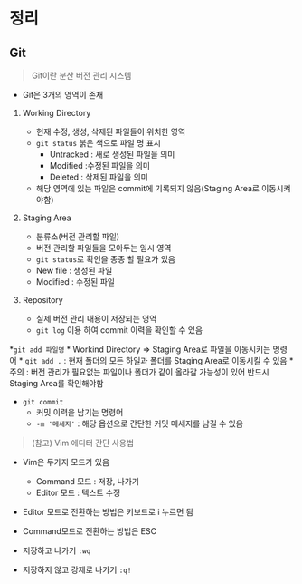 # 정리

## Git
> Git이란
> 분산 버전 관리 시스템

* Git은 3개의 영역이 존재
1. Working Directory
    * 현재 수정, 생성, 삭제된 파일들이 위치한 영역
    * `git status` 붉은 색으로 파일 명 표시
        * Untracked : 새로 생성된 파일을 의미
        * Modified :수정된 파일을 의미
        * Deleted : 삭제된 파일을 의미
    * 해당 영역에 있는 파일은 commit에 기록되지 않음(Staging 
    Area로 이동시켜야함)

2. Staging Area
    * 분류소(버전 관리할 파일)
    * 버전 관리할 파일들을 모아두는 임시 영역
    * `git status`로 확인을 종종 할 필요가 있음
    * New file : 생성된 파일
    * Modified : 수정된 파일

3. Repository
    * 실제 버전 관리 내용이 저장되는 영역
    * `git log` 이용 하여 commit 이력을 확인할 수 있음

*`git add 파일명`
    * Workind Directory => Staging Area로 파일을 이동시키는 명령어
    * `git add .` : 현재 폴더의 모든 하일과 폴더를 Staging Area로 이동시킬 수 있음
        * 주의 : 버전 관리가 필요없는 파일이나 폴더가 같이 올라갈 가능성이 있어 반드시 Staging Area를 확인해야함

* `git commit`
    * 커밋 이력을 남기는 명령어
    * `-m '메세지'` : 해당 옵션으로 간단한 커밋 메세지를 남길 수 있음


> (참고) Vim 에디터 간단 사용법

* Vim은 두가지 모드가 있음
    * Command 모드 : 저장, 나가기
    * Editor 모드 : 텍스트 수정

* Editor 모드로 전환하는 방법은 키보드로 i 누르면 됨

* Command모드로 전환하는 방법은 ESC
* 저장하고 나가기 `:wq`
* 저장하지 않고 강제로 나가기 `:q!`